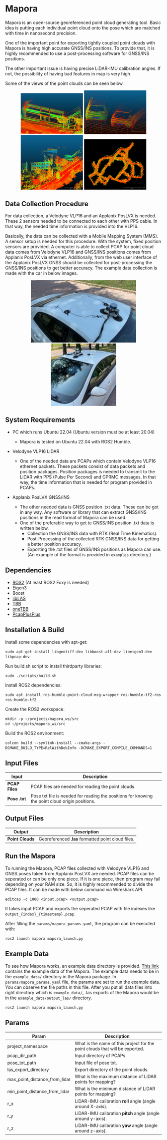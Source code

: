 # Mapora
Mapora is an open-source georeferenced point cloud generating tool.
Basic idea is putting each individual point cloud onto the pose which are matched with time in nanosecond precision.

One of the important point for exporting tightly coupled point clouds with Mapora is having
high accurate GNSS/INS positions. To provide that, it is highly recommended to use a post-processing
software for GNSS/INS positions.

The other important issue is having precise LiDAR-IMU calibration angles. If not, the possibility of
having bad features in map is very high.


Some of the views of the point clouds can be seen below.

<p align='center'>
    <img src="images/mapora_building.png" alt="mapora_building" width="200"/>
    <img src="images/mapora_cars.png" alt="mapora_cars" width="200"/>
    <img src="images/mapora_environment.png" alt="mapora_environment" width="200"/>
    <img src="images/mapora_map.png" alt="mapora_map" width="200"/>
</p>



## Data Collection Procedure
For data collection, a Velodyne VLP16 and an Applanix PosLVX is needed.
These 2 sensors needed to be connected to each other with PPS cable. In that way,
the needed time information is provided into the VLP16.

Basically, the data can be collected with a Mobile Mapping System (MMS).
A sensor setup is needed for this procedure. With the system, fixed position sensors are provided.
A computer is able to collect PCAP for point cloud data comes from Velodyne VLP16 and GNSS/INS positions
comes from Applanix PosLVX via ethernet. Additionally, from the web user interface of the Applanix PosLVX
GNSS should be collected for post-processing the GNSS/INS positions to get better accuracy.
The example data collection is made with the car in below images.

<p align="center">
  <img src="images/mapora_setup1.png" alt="mapora_setup1" height="200px"/>
  <img src="images/mapora_setup2.png" alt="mapora_setup2" height="200px"/>
</p>


## System Requirements
- PC which runs Ubuntu 22.04 (Ubuntu version must be at least 20.04)
  - Mapora is tested on Ubuntu 22.04 with ROS2 Humble.


- Velodyne VLP16 LiDAR
  - One of the needed data are PCAPs which contain Velodyne VLP16 ethernet packets. These packets consist of
    data packets and position packages. Position packages is needed to transmit to the LiDAR with
    PPS (Pulse Per Second) and GPRMC messages. In that way, the time information that is needed
    for program provided in PCAPs.


- Applanix PosLVX GNSS/INS
  - The other needed data is GNSS position .txt data. These can be got in any way. Any software or
    library that can extract GNSS/INS positions in the read format of Mapora can be used.
  - One of the preferable way to get te GNSS/INS position .txt data is written below.
    - Collection the GNSS/INS data with RTK (Real Time Kinematics).
    - Post-Processing of the collected RTK GNSS/INS data for getting a better position accuracy.
    - Exporting the .txt files of GNSS/INS positions as Mapora can use. (An example of the
      format is provided in ```examples``` directory.)

## Dependencies

- [ROS2](https://docs.ros.org/en/humble/Installation.html) (At least ROS2 Foxy is needed)
- Eigen3
- Boost
- [libLAS](https://liblas.org/start.html#installation)
- [TBB](https://github.com/wjakob/tbb.git)
- [oneTBB](https://github.com/oneapi-src/oneTBB.git)
- [PcapPlusPlus](https://pcapplusplus.github.io/docs/install#build-from-source)

## Installation & Build

Install some dependencies with apt-get:
```
sudo apt-get install libgeotiff-dev libboost-all-dev libeigen3-dev libpcap-dev
```

Run build.sh script to install thirdparty libraries:
```
sudo ./scripts/build.sh
```

Install ROS2 dependencies:
```
sudo apt install ros-humble-point-cloud-msg-wrapper ros-humble-tf2-ros ros-humble-tf2
```

Create the ROS2 workspace:
```
mkdir -p ~/projects/mapora_ws/src
cd ~/projects/mapora_ws/src
```

Build the ROS2 environment:
```
colcon build --symlink-install --cmake-args -DCMAKE_BUILD_TYPE=RelWithDebInfo -DCMAKE_EXPORT_COMPILE_COMMANDS=1
```

## Input Files
| Input     | Description |
|-----------| ----------- |
| **PCAP Files**    | PCAP files are needed for reading the point clouds. |
| **Pose .txt** | Pose txt file is needed for reading the positions for knowing the point cloud origin positions. |

## Output Files
| Output               | Description |
|----------------------| ----------- |
| **Point Clouds**     | Georeferenced **.las** formatted point cloud files. |

## Run the Mapora
To running the Mapora, PCAP files collected with Velodyne VLP16 and GNSS poses taken from Applanix PosLVX are needed.
PCAP files can be seperated or can be only one piece. If it is one piece, then program may fail depending on your RAM size.
So, it is highly recommended to divide the PCAP files. It can be made with below command via Wireshark API.

```
editcap -c 1000 <input.pcap> <output.pcap>
```
It takes input PCAP and exports the seperated PCAP with file indexes like ```output_{index}_{timestamp}.pcap```.

After filling the ```params/mapora_params.yaml```, the program can be executed with:
```
ros2 launch mapora mapora_launch.py
```

## Example Data
To see how Mapora works, an example data directory is provided.
[This link](https://drive.google.com/drive/folders/1RuBxHYMV7cQG5IW_brsrCt3bjpDQ-Hcw?usp=drive_link) contains the example data of the Mapora.
The example data needs to be in the ```example_data/``` directory in the Mapora package.
In ```params/mapora_params.yaml``` file, the params are set to run the example data. You can observe the file paths in this file.
After you put all data files into right directory which is ```example_data/```, .las exports of the Mapora would be in
the ```example_data/output_las/``` directory.
```
ros2 launch mapora mapora_launch.py
```


## Params

| Param     | Description                                                                 |
|-----------|-----------------------------------------------------------------------------|
| project_namespace    | What is the name of this project for the point clouds that will be exported. |
| pcap_dir_path | Input directory of PCAPs.                                                   |
| pose_txt_path | Input file of pose txt.                                                     |
| las_export_directory | Export directory of the point clouds.                                       |
| max_point_distance_from_lidar | What is the maximum distance of LiDAR points for mapping?                   |
| min_point_distance_from_lidar | What is the minimum distance of LiDAR points for mapping?                   |
| r_x | LiDAR-IMU calibration **roll** angle (angle around X-axis).                 |
| r_y | LiDAR-IMU calibration **pitch** angle (angle around y-axis).                |
| r_z | LiDAR-IMU calibration **yaw** angle (angle around z-axis).                  |

